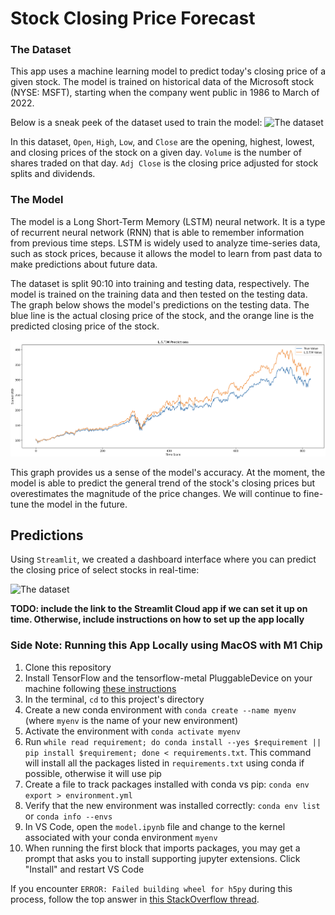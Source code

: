 # Stock Closing Price Forecast

### The Dataset

This app uses a machine learning model to predict today's closing price of a given stock. The model is trained on historical data of the Microsoft stock (NYSE: MSFT), starting when the company went public in 1986 to March of 2022.

Below is a sneak peek of the dataset used to train the model:
![The dataset](https://github.com/darioarias/KickOff_MLH/tree/main/images/dataset.gif)

In this dataset, `Open`, `High`, `Low`, and `Close` are the opening, highest, lowest, and
closing prices of the stock on a given day. `Volume` is the number of shares traded on that
day. `Adj Close` is the closing price adjusted for stock splits and dividends.

### The Model

The model is a Long Short-Term Memory (LSTM) neural network. It is a type of recurrent neural
network (RNN) that is able to remember information from previous time steps. LSTM is widely
used to analyze time-series data, such as stock prices, because it allows the model to learn
from past data to make predictions about future data.

The dataset is split 90:10 into training and testing data, respectively. The model is trained
on the training data and then tested on the testing data. The graph below shows the model's
predictions on the testing data. The blue line is the actual closing price of the stock, and
the orange line is the predicted closing price of the stock.

![The dataset](images/LSTM_predictions.png)

This graph provides us a sense of the model's accuracy. At the moment, the model is able to
predict the general trend of the stock's closing prices but overestimates the magnitude of
the price changes. We will continue to fine-tune the model in the future.

## Predictions

Using `Streamlit`, we created a dashboard interface where you can predict the closing price of select stocks in real-time:

![The dataset](https://github.com/darioarias/KickOff_MLH/tree/main/images/dashboard.gif)

**TODO: include the link to the Streamlit Cloud app if we can set it up on time. Otherwise, include instructions on how to set up the app locally**

### Side Note: Running this App Locally using MacOS with M1 Chip

1. Clone this repository
2. Install TensorFlow and the tensorflow-metal PluggableDevice on your machine following [these instructions](https://developer.apple.com/metal/tensorflow-plugin/)
3. In the terminal, `cd` to this project's directory
4. Create a new conda environment with `conda create --name myenv` (where `myenv` is the name of your new environment)
5. Activate the environment with `conda activate myenv`
6. Run `while read requirement; do conda install --yes $requirement || pip install $requirement; done < requirements.txt`. This command will install all the packages listed in `requirements.txt` using conda if possible, otherwise it will use pip
7. Create a file to track packages installed with conda vs pip: `conda env export > environment.yml`
8. Verify that the new environment was installed correctly: `conda env list` or `conda info --envs`
9. In VS Code, open the `model.ipynb` file and change to the kernel associated with your conda environment `myenv`
10. When running the first block that imports packages, you may get a prompt that asks you to install supporting jupyter extensions. Click "Install" and restart VS Code

If you encounter `ERROR: Failed building wheel for h5py` during this process, follow the top answer in [this StackOverflow thread](https://stackoverflow.com/questions/70587971/errorfailed-building-wheel-for-h5pyfailed-to-build-h5pyerrorcould-not-build-wh).
